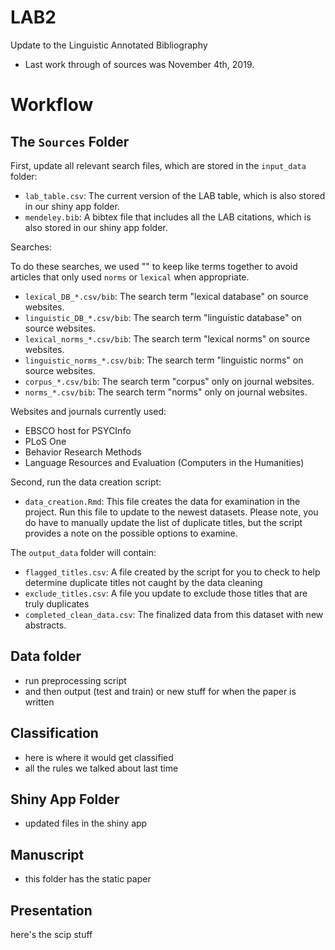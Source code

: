 # LAB2
Update to the Linguistic Annotated Bibliography

- Last work through of sources was November 4th, 2019.

# Workflow

## The `Sources` Folder

First, update all relevant search files, which are stored in the `input_data` folder:

- `lab_table.csv`: The current version of the LAB table, which is also stored in our shiny app folder.
- `mendeley.bib`: A bibtex file that includes all the LAB citations, which is also stored in our shiny app folder. 

Searches: 

To do these searches, we used "" to keep like terms together to avoid articles that only used `norms` or `lexical` when appropriate. 

- `lexical_DB_*.csv/bib`: The search term "lexical database" on source websites.
- `linguistic_DB_*.csv/bib`: The search term "linguistic database" on source websites. 
- `lexical_norms_*.csv/bib`: The search term "lexical norms" on source websites.
- `linguistic_norms_*.csv/bib`: The search term "linguistic norms" on source websites. 
- `corpus_*.csv/bib`: The search term "corpus" only on journal websites.
- `norms_*.csv/bib`: The search term "norms" only on journal websites.

Websites and journals currently used:

- EBSCO host for PSYCInfo
- PLoS One
- Behavior Research Methods
- Language Resources and Evaluation (Computers in the Humanities)

Second, run the data creation script:

- `data_creation.Rmd`: This file creates the data for examination in the project. Run this file to update to the newest datasets. Please note, you do have to manually update the list of duplicate titles, but the script provides a note on the possible options to examine. 

The `output_data` folder will contain:

- `flagged_titles.csv`: A file created by the script for you to check to help determine duplicate titles not caught by the data cleaning
- `exclude_titles.csv`: A file you update to exclude those titles that are truly duplicates
- `completed_clean_data.csv`: The finalized data from this dataset with new abstracts. 


## Data folder

- run preprocessing script 
- and then output (test and train) or new stuff for when the paper is written 

## Classification 

- here is where it would get classified
- all the rules we talked about last time 

## Shiny App Folder 

- updated files in the shiny app 

## Manuscript

- this folder has the static paper

## Presentation

here's the scip stuff 